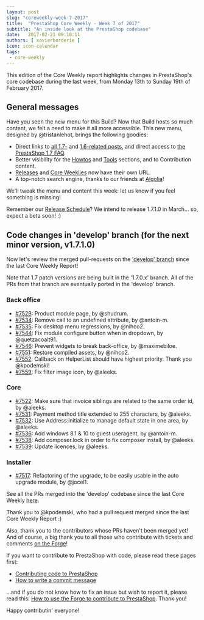 ```yaml
---
layout: post
slug: "coreweekly-week-7-2017"
title:  "PrestaShop Core Weekly - Week 7 of 2017"
subtitle: "An inside look at the PrestaShop codebase"
date:   2017-02-21 09:10:11
authors: [ xavierborderie ]
icon: icon-calendar
tags:
 - core-weekly
---
```


This edition of the Core Weekly report highlights changes in PrestaShop's core codebase during the last week, from Monday 13th to Sunday 19th of February 2017.


## General messages

Have you seen the new menu for this Build? Now that Build hosts so much content, we felt a need to make it all more accessible. This new menu, designed by @tristanlehot, brings the following goodies:

* Direct links to [all 1.7-](http://build.prestashop.com/tag/1.7/) and [1.6-related posts](http://build.prestashop.com/tag/1.6/), and direct access to [the PrestaShop 1.7 FAQ](http://build.prestashop.com/news/prestashop-1-7-faq/).
* Better visibility for the [Howtos](http://build.prestashop.com/how-tos/) and [Tools](http://build.prestashop.com/tools/) sections, and to Contribution content.
* [Releases](http://build.prestashop.com/tag/releases/) and [Core Weeklies](http://build.prestashop.com/tag/core-weekly/) now have their own URL.
* A top-notch search engine, thanks to our friends at [Algolia](https://www.algolia.com/)!

We'll tweak the menu and content this week: let us know if you feel something is missing!

Remember our [Release Schedule](http://build.prestashop.com/news/announcing-our-2017-release-schedule/)? We intend to release 1.7.1.0 in March... so, expect a beta soon! :)


## Code changes in 'develop' branch (for the next minor version, v1.7.1.0)

Now let's review the merged pull-requests on the ['develop' branch](https://github.com/PrestaShop/PrestaShop/tree/develop) since the last Core Weekly Report!

Note that 1.7 patch versions are being built in the '1.7.0.x' branch. All of the PRs from that branch are eventually ported in the 'develop' branch.


### Back office

* [#7529](https://github.com/PrestaShop/PrestaShop/pull/7529): Product module page, by @shudrum.
* [#7534](https://github.com/PrestaShop/PrestaShop/pull/7534): Remove call to an undefined attribute, by @antoin-m.
* [#7535](https://github.com/PrestaShop/PrestaShop/pull/7535): Fix desktop menu regressions, by @nihco2.
* [#7544](https://github.com/PrestaShop/PrestaShop/pull/7544): Fix module configure button when in dropdown, by @quetzacoalt91.
* [#7546](https://github.com/PrestaShop/PrestaShop/pull/7546): Prevent widgets to break back-office, by @maximebiloe.
* [#7551](https://github.com/PrestaShop/PrestaShop/pull/7551): Restore compiled assets, by @nihco2.
* [#7552](https://github.com/PrestaShop/PrestaShop/pull/7552): Callback on HelperList should have highest priority. Thank you @kpodemski!
* [#7559](https://github.com/PrestaShop/PrestaShop/pull/7559): Fix filter image icon, by @aleeks.


### Core

* [#7522](https://github.com/PrestaShop/PrestaShop/pull/7522): Make sure that invoice siblings are related to the same order id, by @aleeks.
* [#7531](https://github.com/PrestaShop/PrestaShop/pull/7531): Payment method title extended to 255 characters, by @aleeks.
* [#7532](https://github.com/PrestaShop/PrestaShop/pull/7532): Use Address:initialize to manage default state in one area, by @aleeks.
* [#7536](https://github.com/PrestaShop/PrestaShop/pull/7536): Add windows 8.1 & 10 to guest useragent, by @antoin-m.
* [#7538](https://github.com/PrestaShop/PrestaShop/pull/7538): Add composer.lock in order to fix composer install, by @aleeks.
* [#7539](https://github.com/PrestaShop/PrestaShop/pull/7539): Update licences, by @aleeks.


### Installer

* [#7517](https://github.com/PrestaShop/PrestaShop/pull/7517): Refactoring of the upgrade, to be easily usable in the auto upgrade module, by @jocel1.


See all the PRs merged into the 'develop' codebase since the last Core Weekly [here](https://github.com/PrestaShop/PrestaShop/pulls?utf8=%E2%9C%93&q=is%3Apr%20merged%3A2017-02-13..2017-02-19%20is%3Aclosed%20base%3Adevelop).


Thank you to @kpodemski, who had a pull request merged since the last Core Weekly Report :)

Also, thank you to the contributors whose PRs haven't been merged yet! And of course, a big thank you to all those who contribute with tickets and comments [on the Forge](http://forge.prestashop.com/secure/CreateIssue%21default.jspa?selectedProjectId=11322&issuetype=1)!

If you want to contribute to PrestaShop with code, please read these pages first:

 * [Contributing code to PrestaShop](http://doc.prestashop.com/display/PS16/Contributing+code+to+PrestaShop)
 * [How to write a commit message](http://doc.prestashop.com/display/PS16/How+to+write+a+commit+message)

...and if you do not know how to fix an issue but wish to report it, please read this: [How to use the Forge to contribute to PrestaShop](http://doc.prestashop.com/display/PS16/How+to+use+the+Forge+to+contribute+to+PrestaShop). Thank you!

Happy contributin' everyone!
